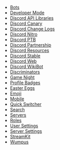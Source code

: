 * [Bots](/bots) <!--bot-->
* [Developer Mode](/developermode) <!--dev mode;dev-mode;developer-->
* [Discord API Libraries](/libraries) <!--api;libraries;dapi-->
* [Discord Canary](/canary) <!--alpha;dcanary;almightydabbit;dabbit;daddit;canary;rabbit-->
* [Discord Change Logs](/changelog)
* [Discord Nitro](/nitro) <!--zoom;turbo;nitro;fast;premium;gold-->
* [Discord PTB](/ptb) <!--ptb;dptb;public test build;beta-->
* [Discord Partnership](/partner) <!--mallorypls;partner;partnership;partnered;vip-->
* [Discord Resources](/resources) <!--resources;dresources-->
* [Discord Stable](/stable) <!--stable;dstable;download-->
* [Discord Web](/web) <!--web;browser-->
* [Discord WikiBot](/wikibot)<!--discord wikibot-->
* [Discriminators](/discriminator) <!--discrim;discriminator;discordtag-->
* [Game Night](/gamenight) <!--twitch;stream;vlog;game night-->
* [Profile Badges](/badges) <!--badges;badge-->
* [Easter Eggs](/eastereggs) <!--easter;eastereggs;konami;easteregg;easter egg;-->
* [Emoji](/emoji) <!--emote;emotes;emojis;emoticons;emoticon;smileys-->
* [Mobile](/mobile) <!--testflight;android;ios-->
* [Quick Switcher](/quickswitcher) <!--quickswitcher;fastswitcher;sonic;qs;speedoflight-->
* [Search](/search)
* [Servers](/servers) <!--guilds;server;guild-->
* [Roles](/roles) <!--role-->
* [User Settings](/usersettings) <!--usettings;usersettings;user-->
* [Server Settings](/serversettings) <!--ssettings;serversettings-->
* [StreamKit](/streamkit)
* [Wumpus](/wumpus) <!--thatthingmalloryhates-->


